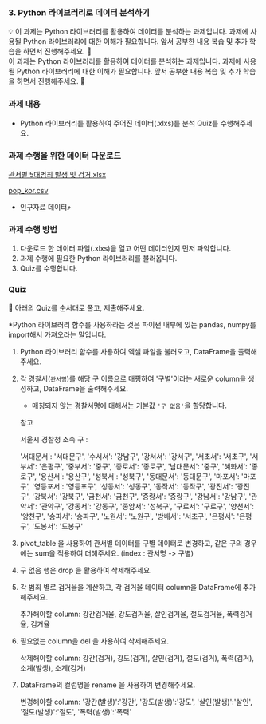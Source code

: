 ### **3. Python 라이브러리로 데이터 분석하기**

   <aside>
💡 이 과제는 Python 라이브러리를 활용하여 데이터를 분석하는 과제입니다.  과제에 사용될 Python 라이브러리에 대한 이해가 필요합니다.  앞서 공부한 내용 복습 및 추가 학습을 하면서 진행해주세요. 🙉

</aside>이 과제는 Python 라이브러리를 활용하여 데이터를 분석하는 과제입니다.  과제에 사용될 Python 라이브러리에 대한 이해가 필요합니다.  앞서 공부한 내용 복습 및 추가 학습을 하면서 진행해주세요. 🙉

### **과제  내용**

- Python 라이브러리를 활용하여 주어진 데이터(.xlxs)를 분석 Quiz를 수행해주세요.

### **과제  수행을 위한 데이터 다운로드**

[관서별 5대범죄 발생 및 검거.xlsx](https://prod-files-secure.s3.us-west-2.amazonaws.com/83c75a39-3aba-4ba4-a792-7aefe4b07895/e96cdcc2-884b-4a2b-9722-222b99f6deeb/%EA%B4%80%EC%84%9C%EB%B3%84_5%EB%8C%80%EB%B2%94%EC%A3%84_%EB%B0%9C%EC%83%9D_%EB%B0%8F_%EA%B2%80%EA%B1%B0.xlsx)

[pop_kor.csv](https://prod-files-secure.s3.us-west-2.amazonaws.com/83c75a39-3aba-4ba4-a792-7aefe4b07895/6202f3a7-1bcf-4e66-913f-c6030d3eccd7/pop_kor.csv)

- 인구자료 데이터⤴️

### 과제 수행 방법

1. 다운로드 한 데이터 파일(.xlxs)을 열고 어떤 데이터인지 먼저 파악합니다.
2. 과제 수행에 필요한 Python 라이브러리를 불러옵니다.
3. Quiz를 수행합니다.

### **Quiz**

<aside>
🎯 아래의 Quiz를 순서대로 풀고, 제출해주세요.

*Python 라이브러리 함수를 사용하라는 것은 파이썬 내부에 있는 pandas, numpy를 import해서 가져오라는 말입니다.

</aside>

1. Python 라이브러리 함수를 사용하여 엑셀 파일을 불러오고, DataFrame을 출력해주세요.

2. 각 경찰서(`관서명`)를 해당 구 이름으로 매핑하여 '구별'이라는 새로운 column을 생성하고, DataFrame을 출력해주세요.

    - 매칭되지 않는 경찰서명에 대해서는 기본값 `'구 없음'`을 할당합니다.

   참고

   서울시 경찰청 소속 구 : 

   '서대문서': '서대문구', '수서서': '강남구', '강서서': '강서구', '서초서': '서초구', '서부서': '은평구', '중부서': '중구', '종로서': '종로구', '남대문서': '중구', '혜화서': '종로구', '용산서': '용산구', '성북서': '성북구', '동대문서': '동대문구', '마포서': '마포구', '영등포서': '영등포구', '성동서': '성동구', '동작서': '동작구', '광진서': '광진구', '강북서': '강북구', '금천서': '금천구', '중랑서': '중랑구', '강남서': '강남구', '관악서': '관악구', '강동서': '강동구', '종암서': '성북구', '구로서': '구로구', '양천서': '양천구', '송파서': '송파구', '노원서': '노원구', '방배서': '서초구', '은평서': '은평구', '도봉서': '도봉구'

3. pivot_table 을 사용하여 관서별 데이터를 구별 데이터로 변경하고, 같은 구의 경우에는 sum을 적용하여 더해주세요. (index : 관서명 -> 구별)

4. 구 없음  행은 drop 을 활용하여 삭제해주세요.

5. 각 범죄 별로 검거율을 계산하고, 각 검거율 데이터 column을 DataFrame에 추가해주세요.

   추가해야할 column: 강간검거율, 강도검거율, 살인검거율, 절도검거율, 폭력검거율, 검거율

6. 필요없는 column을 del 을 사용하여 삭제해주세요.

   삭제해야할 column: 강간(검거), 강도(검거), 살인(검거), 절도(검거), 폭력(검거), 소계(발생), 소계(검거)

7. DataFrame의 컬럼명을 rename 을 사용하여 변경해주세요.

   변경해야할 column: '강간(발생)':'강간', '강도(발생)':'강도', '살인(발생)':'살인', '절도(발생)':'절도', '폭력(발생)':'폭력'
